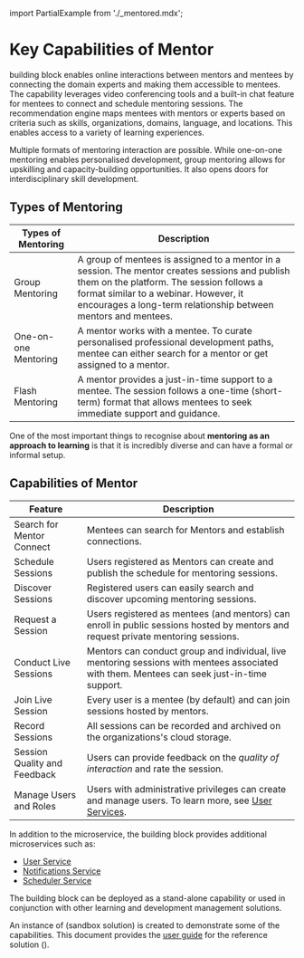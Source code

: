 import PartialExample from './_mentored.mdx';

# Key Capabilities of Mentor

<PartialExample mentored /> building block enables online interactions between mentors and mentees by connecting the domain experts and making them accessible to mentees. The capability leverages video conferencing tools and a built-in chat feature for mentees to connect and schedule mentoring sessions. The recommendation engine maps mentees with mentors or experts based on criteria such as skills, organizations, domains, language, and locations. This enables access to a variety of learning experiences.

Multiple formats of mentoring interaction are possible. While one-on-one mentoring enables personalised development, group mentoring allows for upskilling and capacity-building opportunities. It also opens doors for interdisciplinary skill development. 

## Types of Mentoring

|Types of Mentoring| Description |
| ----------- | ----------- |
|Group Mentoring|A group of mentees is assigned to a mentor in a session. The mentor creates sessions and publish them on the platform. The session follows a format similar to a webinar. However, it encourages a long-term relationship between mentors and mentees.|
|One-on-one Mentoring|A mentor works with a mentee. To curate personalised professional development paths, mentee can either search for a mentor or get assigned to a mentor.|
|Flash Mentoring|A mentor provides a just-in-time support to a mentee. The session follows a one-time (short-term) format that allows mentees to seek immediate support and guidance.|

One of the most important things to recognise about **mentoring as an approach to learning** is that it is incredibly diverse and can have a formal or informal setup. 

## Capabilities of Mentor

| Feature | Description |
| ----------- | ----------- |
|Search for Mentor Connect| Mentees can search for Mentors and establish connections.|
|Schedule Sessions | Users registered as Mentors can create and publish the schedule for mentoring sessions.|
|Discover Sessions | Registered users can easily search and discover upcoming mentoring sessions.|
|Request a Session|Users registered as mentees (and mentors) can enroll in public sessions hosted by mentors and request private mentoring sessions.|
|Conduct Live Sessions|Mentors can conduct group and individual, live mentoring sessions with mentees associated with them. Mentees can seek just-in-time support.|
|Join Live Session|Every user is a mentee (by default) and can join sessions hosted by mentors.|
|Record Sessions|All sessions can be recorded and archived on the organizations's cloud storage.|
|Session Quality and Feedback|Users can provide feedback on the *quality of interaction* and rate the session.|
|Manage Users and Roles | Users with administrative privileges can create and manage users. To learn more, see [User Services](settingup-userservice.md). |

In addition to the <PartialExample mentored /> microservice, the building block provides additional microservices such as:

* <a href="settingup-userservice">User Service</a>
* <a href="settingup-notificationsservice">Notifications Service</a>
* <a href="settingup-schedulerservice">Scheduler Service</a> 

The <PartialExample mentored />  building block can be deployed as a stand-alone capability or used in conjunction with other learning and development management solutions. 

An instance of <PartialExample mentored /> (sandbox solution) is created to demonstrate some of the capabilities. This document provides the <a href="using-the-application">user guide</a> for the reference solution (<PartialExample mentored />).





